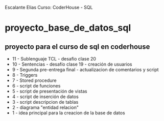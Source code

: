 Escalante Elias
Curso: CoderHouse - SQL

# proyecto_base_de_datos_sql
proyecto para el curso de sql en coderhouse
----

- 11 - Sublenguaje TCL - desafio clase 20
- 10 - Sentencias - desafío clase 19 - creación de usuarios
- 9 - Segunda pre-entrega final - actualizacion de comentarios y script
- 8 - Triggers
- 7 - Stored procedure
- 6 - script de funciones
- 5 - script de presentación de vistas
- 4 - script de inserción de datos
- 3 - script descripcion de tablas
- 2 - diagrama "entidad relacion"
- 1 - idea principal para la creacion de la base de datos 
